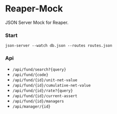 # Reaper-Mock
JSON Server Mock for Reaper.


### Start
`json-server --watch db.json --routes routes.json`

### Api

- `/api/fund/search?{query}`
- `/api/fund/{code}`
- `/api/fund/{id}/unit-net-value`
- `/api/fund/{id}/cumulative-net-value`
- `/api/fund/{id}/rate?{query}`  
- `/api/fund/{id}/current-assert`
- `/api/fund/{id}/managers`
- `/api/manager/{id}`  
